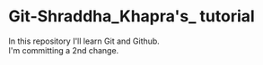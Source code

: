 # Git-Shraddha_Khapra's_ tutorial
In this repository I'll learn Git and Github.
<br>
I'm committing a 2nd change.
